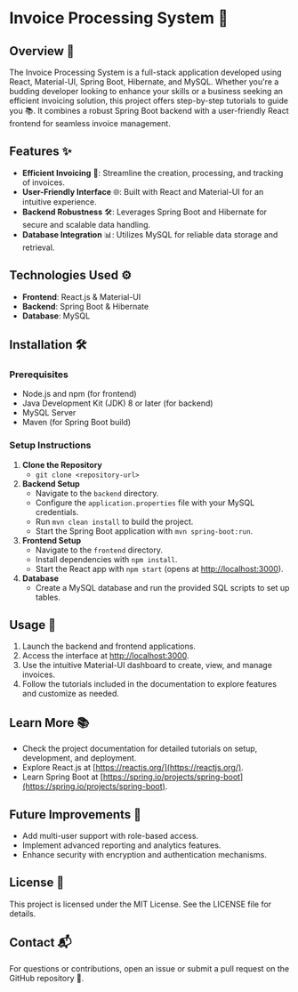 # Invoice Processing System 💼

## Overview 🌟
The Invoice Processing System is a full-stack application developed using React, Material-UI, Spring Boot, Hibernate, and MySQL. Whether you're a budding developer looking to enhance your skills or a business seeking an efficient invoicing solution, this project offers step-by-step tutorials to guide you 📚. It combines a robust Spring Boot backend with a user-friendly React frontend for seamless invoice management.

## Features ✨
- **Efficient Invoicing** 💸: Streamline the creation, processing, and tracking of invoices.
- **User-Friendly Interface** 🌐: Built with React and Material-UI for an intuitive experience.
- **Backend Robustness** 🛠️: Leverages Spring Boot and Hibernate for secure and scalable data handling.
- **Database Integration** 📊: Utilizes MySQL for reliable data storage and retrieval.

## Technologies Used ⚙️
- **Frontend**: React.js & Material-UI
- **Backend**: Spring Boot & Hibernate
- **Database**: MySQL

## Installation 🛠️
### Prerequisites
- Node.js and npm (for frontend)
- Java Development Kit (JDK) 8 or later (for backend)
- MySQL Server
- Maven (for Spring Boot build)

### Setup Instructions
1. **Clone the Repository**
   - `git clone <repository-url>`
2. **Backend Setup**
   - Navigate to the `backend` directory.
   - Configure the `application.properties` file with your MySQL credentials.
   - Run `mvn clean install` to build the project.
   - Start the Spring Boot application with `mvn spring-boot:run`.
3. **Frontend Setup**
   - Navigate to the `frontend` directory.
   - Install dependencies with `npm install`.
   - Start the React app with `npm start` (opens at [http://localhost:3000](http://localhost:3000)).
4. **Database**
   - Create a MySQL database and run the provided SQL scripts to set up tables.

## Usage 🚀
1. Launch the backend and frontend applications.
2. Access the interface at [http://localhost:3000](http://localhost:3000).
3. Use the intuitive Material-UI dashboard to create, view, and manage invoices.
4. Follow the tutorials included in the documentation to explore features and customize as needed.

## Learn More 📚
- Check the project documentation for detailed tutorials on setup, development, and deployment.
- Explore React.js at [https://reactjs.org/](https://reactjs.org/).
- Learn Spring Boot at [https://spring.io/projects/spring-boot](https://spring.io/projects/spring-boot).

## Future Improvements 🔮
- Add multi-user support with role-based access.
- Implement advanced reporting and analytics features.
- Enhance security with encryption and authentication mechanisms.

## License 📜
This project is licensed under the MIT License. See the LICENSE file for details.

## Contact 📬
For questions or contributions, open an issue or submit a pull request on the GitHub repository 🙌.